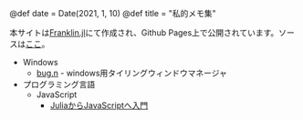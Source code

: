 @def date = Date(2021, 1, 10)
@def title = "私的メモ集"



本サイトは[Franklin.jl](https://github.com/tlienart/Franklin.jl)にて作成され、Github Pages上で公開されています。ソースは[ここ](https://github.com/okshouiti/memo)。

- Windows
  - [bug.n](/windows/bug.n/) - windows用タイリングウィンドウマネージャ
- プログラミング言語
  - JavaScript
    - [JuliaからJavaScriptへ入門](/lang/javascript/julia2js/)
